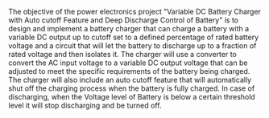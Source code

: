 The objective of the power electronics project "Variable DC Battery Charger with Auto cutoff Feature and Deep Discharge Control of Battery" is to design and implement a battery charger that can charge a battery with a variable DC output up to cutoff set to a defined percentage of rated battery voltage and a circuit that will let the battery to discharge up to a fraction of rated voltage and then isolates it. The charger will use a converter to convert the AC input voltage to a variable DC output voltage that can be adjusted to meet the specific requirements of the battery being charged. The charger will also include an auto cutoff feature that will automatically shut off the charging process when the battery is fully charged. In case of discharging, when the Voltage level of Battery is below a certain threshold level it will stop discharging and be turned off.
